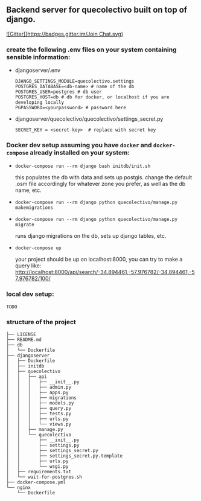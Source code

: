 ## Backend server for quecolectivo built on top of django.

[![Gitter](https://badges.gitter.im/Join Chat.svg)](https://gitter.im/quecolectivo/Lobby?utm_source=badge&utm_medium=badge&utm_campaign=pr-badge&utm_content=badge)


### create the following .env files on your system containing sensible information:

 - djangoserver/.env
    ```
   DJANGO_SETTINGS_MODULE=quecolectivo.settings
   POSTGRES_DATABASE=<db-name> # name of the db
   POSTGRES_USER=postgres # db user
   POSTGRES_HOST=db # db for docker, or localhost if you are developing locally
   PGPASSWORD=<yourpassword> # password here
   ```
- djangoserver/quecolectivo/quecolectivo/settings_secret.py
    ```
    SECRET_KEY = <secret-key>  # replace with secret key
    ```

### Docker dev setup assuming you have `docker` and `docker-compose` already installed on your system:
    
- `docker-compose run --rm django bash initdb/init.sh` 

    this populates the db with data and sets up postgis. change the default .osm file accordingly for whatever zone you prefer, as well as the db name, etc.
- `docker-compose run --rm django python quecolectivo/manage.py makemigrations`    
- `docker-compose run --rm django python quecolectivo/manage.py migrate`    

    runs django migrations on the db, sets up django tables, etc.
- `docker-compose up`

    your project should be up on localhost:8000, you can try to make a query like:
    [http://localhost:8000/api/search/-34.894461,-57.976782/-34.894461,-57.976782/100/](http://localhost:8000/api/search/-34.894461,-57.976782/-34.894461,-57.976782/100/)
  


### local dev setup:
    TODO

### structure of the project 
```
├── LICENSE
├── README.md
├── db
│   └── Dockerfile
├── djangoserver
│   ├── Dockerfile
│   ├── initdb
│   ├── quecolectivo
│   │   ├── api
│   │   │   ├── __init__.py
│   │   │   ├── admin.py
│   │   │   ├── apps.py
│   │   │   ├── migrations
│   │   │   ├── models.py
│   │   │   ├── query.py
│   │   │   ├── tests.py
│   │   │   ├── urls.py
│   │   │   └── views.py
│   │   ├── manage.py
│   │   └── quecolectivo
│   │       ├── __init__.py
│   │       ├── settings.py
│   │       ├── settings_secret.py
│   │       ├── settings_secret.py.template
│   │       ├── urls.py
│   │       └── wsgi.py
│   ├── requirements.txt
│   └── wait-for-postgres.sh
├── docker-compose.yml
└── nginx
    └── Dockerfile
```


